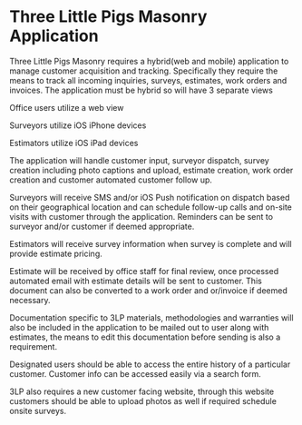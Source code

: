 # Three Little Pigs Masonry Application

Three Little Pigs Masonry requires a hybrid(web and mobile) application to manage customer acquisition and tracking. Specifically they require the means to track all incoming inquiries, surveys, estimates, work orders and invoices. The application must be hybrid so will have 3 separate views

Office users utilize a web view

Surveyors utilize iOS iPhone devices 

Estimators utilize  iOS iPad devices

The application will handle customer input, surveyor dispatch, survey creation including photo captions and upload, estimate creation, work order creation and customer automated customer follow up.

Surveyors will receive SMS and/or iOS Push notification on dispatch based on their geographical location and can schedule follow-up calls and on-site visits with customer through the application. Reminders can be sent to surveyor and/or customer if deemed appropriate. 

Estimators will receive survey information when survey is complete and will provide estimate pricing.

Estimate will be received by office staff for final review, once processed automated email with estimate details will be sent to customer. This document can also be converted to a work order and or/invoice if deemed necessary.

Documentation specific to 3LP materials, methodologies and warranties will also be included in the application to be mailed out to user along with estimates, the means to edit this documentation before sending is also a requirement.

Designated users should be able to access the entire history of a particular customer. Customer info can be accessed easily via a search form. 

3LP also requires  a new customer facing website, through this website customers should be able to upload photos as well if required schedule onsite surveys.
